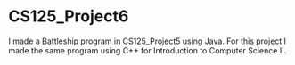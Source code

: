 # CS125_Project6
I made a Battleship program in CS125_Project5 using Java. For this project I made the same program using C++ for Introduction to Computer Science II.
